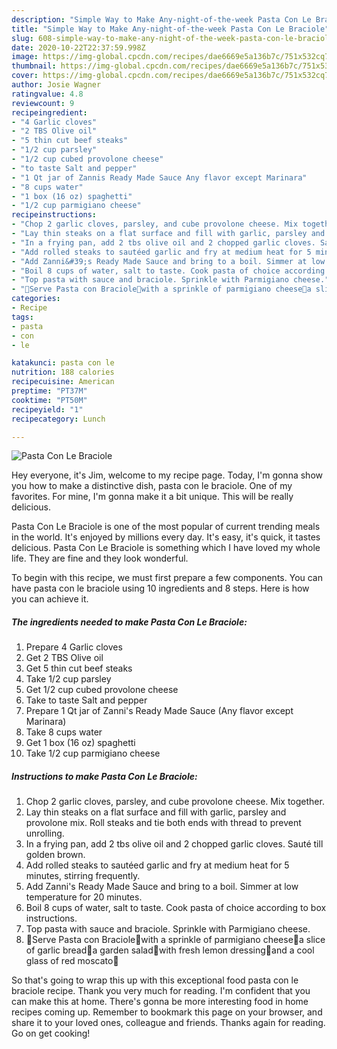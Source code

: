 ```yaml
---
description: "Simple Way to Make Any-night-of-the-week Pasta Con Le Braciole"
title: "Simple Way to Make Any-night-of-the-week Pasta Con Le Braciole"
slug: 608-simple-way-to-make-any-night-of-the-week-pasta-con-le-braciole
date: 2020-10-22T22:37:59.998Z
image: https://img-global.cpcdn.com/recipes/dae6669e5a136b7c/751x532cq70/pasta-con-le-braciole-recipe-main-photo.jpg
thumbnail: https://img-global.cpcdn.com/recipes/dae6669e5a136b7c/751x532cq70/pasta-con-le-braciole-recipe-main-photo.jpg
cover: https://img-global.cpcdn.com/recipes/dae6669e5a136b7c/751x532cq70/pasta-con-le-braciole-recipe-main-photo.jpg
author: Josie Wagner
ratingvalue: 4.8
reviewcount: 9
recipeingredient:
- "4 Garlic cloves"
- "2 TBS Olive oil"
- "5 thin cut beef steaks"
- "1/2 cup parsley"
- "1/2 cup cubed provolone cheese"
- "to taste Salt and pepper"
- "1 Qt jar of Zannis Ready Made Sauce Any flavor except Marinara"
- "8 cups water"
- "1 box (16 oz) spaghetti"
- "1/2 cup parmigiano cheese"
recipeinstructions:
- "Chop 2 garlic cloves, parsley, and cube provolone cheese. Mix together."
- "Lay thin steaks on a flat surface and fill with garlic, parsley and provolone mix. Roll steaks and tie both ends with thread to prevent unrolling."
- "In a frying pan, add 2 tbs olive oil and 2 chopped garlic cloves. Sauté till golden brown."
- "Add rolled steaks to sautéed garlic and fry at medium heat for 5 minutes, stirring frequently."
- "Add Zanni&#39;s Ready Made Sauce and bring to a boil. Simmer at low temperature for 20 minutes."
- "Boil 8 cups of water, salt to taste. Cook pasta of choice according to box instructions."
- "Top pasta with sauce and braciole. Sprinkle with Parmigiano cheese."
- "🍝Serve Pasta con Braciole🍝with a sprinkle of parmigiano cheese🍴a slice of garlic bread🥖a garden salad🥗with fresh lemon dressing🍋and a cool glass of red moscato🍷"
categories:
- Recipe
tags:
- pasta
- con
- le

katakunci: pasta con le 
nutrition: 188 calories
recipecuisine: American
preptime: "PT37M"
cooktime: "PT50M"
recipeyield: "1"
recipecategory: Lunch

---
```



![Pasta Con Le Braciole](https://img-global.cpcdn.com/recipes/dae6669e5a136b7c/751x532cq70/pasta-con-le-braciole-recipe-main-photo.jpg)

Hey everyone, it's Jim, welcome to my recipe page. Today, I'm gonna show you how to make a distinctive dish, pasta con le braciole. One of my favorites. For mine, I'm gonna make it a bit unique. This will be really delicious.

Pasta Con Le Braciole is one of the most popular of current trending meals in the world. It's enjoyed by millions every day. It's easy, it's quick, it tastes delicious. Pasta Con Le Braciole is something which I have loved my whole life. They are fine and they look wonderful.




To begin with this recipe, we must first prepare a few components. You can have pasta con le braciole using 10 ingredients and 8 steps. Here is how you can achieve it.

<!--inarticleads1-->

##### The ingredients needed to make Pasta Con Le Braciole:

1. Prepare 4 Garlic cloves
1. Get 2 TBS Olive oil
1. Get 5 thin cut beef steaks
1. Take 1/2 cup parsley
1. Get 1/2 cup cubed provolone cheese
1. Take to taste Salt and pepper
1. Prepare 1 Qt jar of Zanni&#39;s Ready Made Sauce (Any flavor except Marinara)
1. Take 8 cups water
1. Get 1 box (16 oz) spaghetti
1. Take 1/2 cup parmigiano cheese




<!--inarticleads2-->

##### Instructions to make Pasta Con Le Braciole:

1. Chop 2 garlic cloves, parsley, and cube provolone cheese. Mix together.
1. Lay thin steaks on a flat surface and fill with garlic, parsley and provolone mix. Roll steaks and tie both ends with thread to prevent unrolling.
1. In a frying pan, add 2 tbs olive oil and 2 chopped garlic cloves. Sauté till golden brown.
1. Add rolled steaks to sautéed garlic and fry at medium heat for 5 minutes, stirring frequently.
1. Add Zanni&#39;s Ready Made Sauce and bring to a boil. Simmer at low temperature for 20 minutes.
1. Boil 8 cups of water, salt to taste. Cook pasta of choice according to box instructions.
1. Top pasta with sauce and braciole. Sprinkle with Parmigiano cheese.
1. 🍝Serve Pasta con Braciole🍝with a sprinkle of parmigiano cheese🍴a slice of garlic bread🥖a garden salad🥗with fresh lemon dressing🍋and a cool glass of red moscato🍷




So that's going to wrap this up with this exceptional food pasta con le braciole recipe. Thank you very much for reading. I'm confident that you can make this at home. There's gonna be more interesting food in home recipes coming up. Remember to bookmark this page on your browser, and share it to your loved ones, colleague and friends. Thanks again for reading. Go on get cooking!
